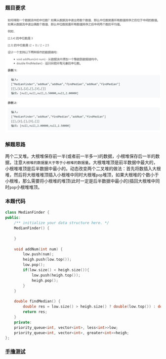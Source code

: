 ### 题目要求

![](pic/offer41.png)

### 解题思路

两个二叉堆。大根堆保存前一半(或者前一半多一)的数据，小根堆保存后一半的数据，注意`大根堆的数据量大于等于小根堆的数据量`。大根堆堆顶是前半数据中最大的，小根堆堆顶是后半数据中最小的。动态改变两个二叉堆的做法：首先将数插入大根堆，然后将大根堆堆顶插入小根堆中同时大根堆`pop`堆顶，如果大根堆的个数小于小根堆，那么需要将小根堆的堆顶(此时一定是后半数据中最小的)插回大根堆中同时`pop`小根堆堆顶。

### 本题代码

```c++
class MedianFinder {
public:
    /** initialize your data structure here. */
    MedianFinder() {

    }
    
    void addNum(int num) {
        low.push(num);
        heigh.push(low.top());
        low.pop();
        if(low.size() < heigh.size()){
            low.push(heigh.top());
            heigh.pop();
        }
    }
    
    double findMedian() {
        double res = low.size() > heigh.size() ? double(low.top()) : double((low.top() + heigh.top()) * 0.5);
        return res;
    }
    private:
    priority_queue<int, vector<int>, less<int>>low;
    priority_queue<int, vector<int>, greater<int>>heigh;
};
```

### [手撸测试](https://leetcode-cn.com/problems/shu-ju-liu-zhong-de-zhong-wei-shu-lcof/)  

